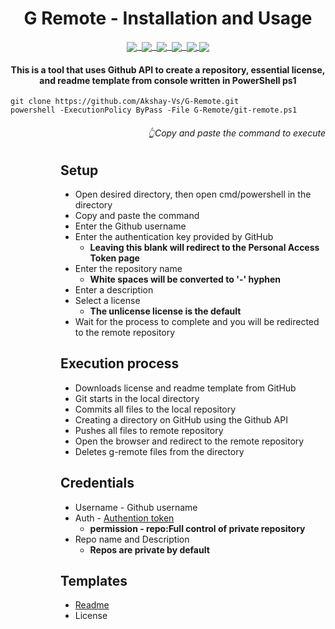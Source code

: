 <h1 align="center"> G Remote - Installation and Usage </h1>

<p align="center"><u>
 <img align="center" src="https://badgen.net/badge/license/UNLICENSE/white"/>&nbsp;
 <img align="center" src="https://badgen.net/github/stars/akshay-vs/G-Remote?color=white"/>&nbsp;
 <img align="center" src="https://badgen.net/github/watchers/akshay-vs/G-Remote?color=white"/>&nbsp;
 <img align="center" src="https://badgen.net/github/forks/akshay-vs/G-Remote?color=white"/>&nbsp;
 <img align="center" src="https://badgen.net/badge/powershell/PS1/white"/>
 <img align="center" src="https://badgen.net/badge/Python/3.9/white"/>

</u></p>

<h4 align="center"> 
This is a tool that uses Github API to create a repository, essential license, and readme template from console written in PowerShell ps1</h4>

 ```
git clone https://github.com/Akshay-Vs/G-Remote.git
powershell -ExecutionPolicy ByPass -File G-Remote/git-remote.ps1

```
<h6 align="right"> 👆Copy and paste the command to execute</h6>
<dl><dd><dl><dd>

## Setup
- Open desired directory, then open cmd/powershell in the directory
- Copy and paste the command
- Enter the Github username
- Enter the authentication key provided by GitHub
  - <b>Leaving this blank will redirect to the Personal Access Token page</b>
- Enter the repository name
  - <b>White spaces will be converted to '-' hyphen</b>
- Enter a description
- Select a license
  - <b>The unlicense license is the default</b>
- Wait for the process to complete and you will be redirected to the remote repository
## Execution process
- Downloads license and readme template from GitHub
- Git starts in the local directory
- Commits all files to the local repository
- Creating a directory on GitHub using the Github API
- Pushes all files to remote repository
- Open the browser and redirect to the remote repository
- Deletes g-remote files from the directory


## Credentials
- Username  - Github username
- Auth - <a href="https://docs.github.com/en/authentication/keeping-your-account-and-data-secure/creating-a-personal-access-token">Authention token</a>
    - <b>permission - repo:Full control of private repository</b>
- Repo name and Description<br>
    - <b>Repos are private by default</b>

## Templates
- <a href="https://raw.githubusercontent.com/Akshay-Vs/license-templates/master/templates"> Readme </a>
- License

